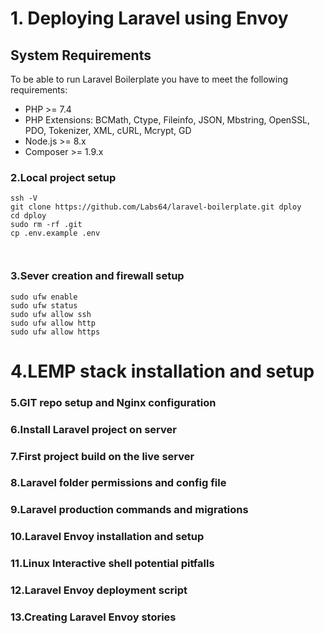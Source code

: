 
# 1. Deploying Laravel using Envoy


## System Requirements
To be able to run Laravel Boilerplate you have to meet the following requirements:
- PHP >= 7.4
- PHP Extensions: BCMath, Ctype, Fileinfo, JSON, Mbstring, OpenSSL, PDO, Tokenizer, XML, cURL, Mcrypt, GD
- Node.js >= 8.x
- Composer >= 1.9.x

### 2.Local project setup

```
ssh -V
git clone https://github.com/Labs64/laravel-boilerplate.git dploy
cd dploy
sudo rm -rf .git
cp .env.example .env



```

### 3.Sever creation and firewall setup

```
sudo ufw enable
sudo ufw status
sudo ufw allow ssh
sudo ufw allow http
sudo ufw allow https
```

# 4.LEMP stack installation and setup


### 5.GIT repo setup and Nginx configuration
### 6.Install Laravel project on server
### 7.First project build on the live server
### 8.Laravel folder permissions and config file
### 9.Laravel production commands and migrations
### 10.Laravel Envoy installation and setup 
### 11.Linux Interactive shell potential pitfalls
### 12.Laravel Envoy deployment script
### 13.Creating Laravel Envoy stories

```





